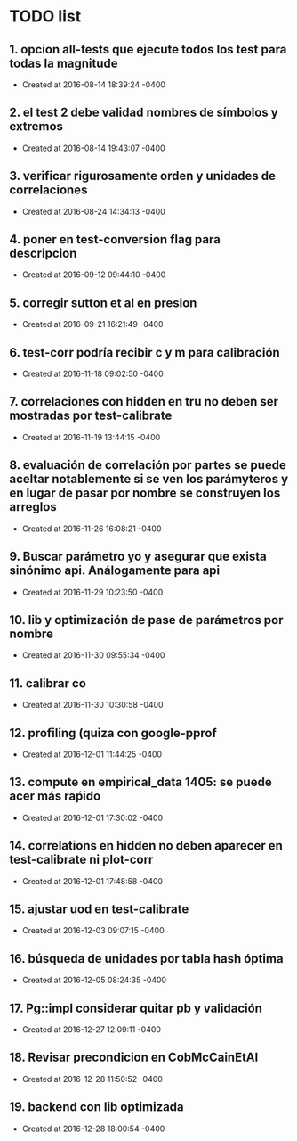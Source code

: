 # TODO list
## 1. opcion all-tests que ejecute todos los test para todas la magnitude
- Created at   2016-08-14 18:39:24 -0400

## 2. el test 2 debe validad nombres de símbolos y extremos
- Created at   2016-08-14 19:43:07 -0400

## 3. verificar rigurosamente orden y unidades de correlaciones
- Created at   2016-08-24 14:34:13 -0400

## 4. poner en test-conversion flag para descripcion
- Created at   2016-09-12 09:44:10 -0400

## 5. corregir sutton et al en presion
- Created at   2016-09-21 16:21:49 -0400

## 6. test-corr podría recibir c y m para calibración
- Created at   2016-11-18 09:02:50 -0400

## 7. correlaciones con hidden en tru no deben ser mostradas por test-calibrate
- Created at   2016-11-19 13:44:15 -0400

## 8. evaluación de correlación por partes se puede aceltar notablemente si se ven los parámyteros y en lugar de pasar por nombre se construyen los arreglos
- Created at   2016-11-26 16:08:21 -0400

## 9. Buscar parámetro yo y asegurar que exista sinónimo api. Análogamente para api
- Created at   2016-11-29 10:23:50 -0400

## 10. lib y optimización de pase de parámetros por nombre
- Created at   2016-11-30 09:55:34 -0400

## 11. calibrar co
- Created at   2016-11-30 10:30:58 -0400

## 12. profiling (quiza con google-pprof
- Created at   2016-12-01 11:44:25 -0400

## 13. compute en empirical_data 1405: se puede acer más raṕido
- Created at   2016-12-01 17:30:02 -0400

## 14. correlations en hidden no deben aparecer en test-calibrate ni plot-corr
- Created at   2016-12-01 17:48:58 -0400

## 15. ajustar uod en test-calibrate
- Created at   2016-12-03 09:07:15 -0400

## 16. búsqueda de unidades por tabla hash óptima
- Created at   2016-12-05 08:24:35 -0400

## 17. Pg::impl considerar quitar pb y validación
- Created at   2016-12-27 12:09:11 -0400

## 18. Revisar precondicion en CobMcCainEtAl
- Created at   2016-12-28 11:50:52 -0400

## 19. backend con lib optimizada
- Created at   2016-12-28 18:00:54 -0400

